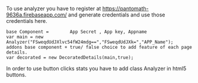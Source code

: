 	

To use analyzer you have to register at https://pantomath-9636a.firebaseapp.com/ and generate credentials and use those credentials here.

	base Component =        App Secret , App key, Appname
	var main = new Analyzer("FSweqdUdJXlvc54fW24mdg==","FSweqdUdJXk=","APP_Name");
	addons base component + true/ false choice to add feature of each page details.
 	var decorated = new DecoratedDetails(main,true);


In order to use button clicks stats you have to add class Analyzer in html5 buttons.